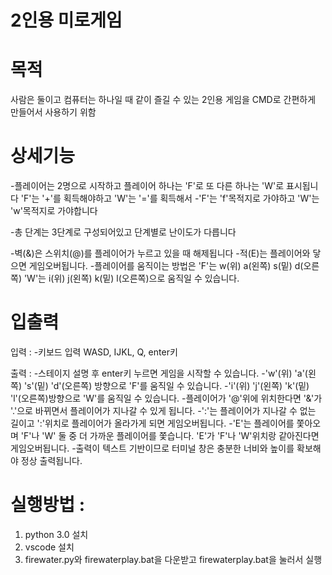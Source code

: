 # 2인용 미로게임

# 목적
사람은 둘이고 컴퓨터는 하나일 때 같이 즐길 수 있는 2인용 게임을 CMD로 간편하게 만들어서 사용하기 위함

# 상세기능
-플레이어는 2명으로 시작하고 플레이어 하나는 'F'로 또 다른 하나는 'W'로 표시됩니다 
'F'는 '+'를 획득해야하고 'W'는 '='를 획득해서 
-'F'는 'f'목적지로 가야하고 'W'는 'w'목적지로 가야합니다 

-총 단계는 3단계로 구성되어있고 단계별로 난이도가 다릅니다

-벽(&)은 스위치(@)를 플레이어가 누르고 있을 때 해제됩니다
-적(E)는 플레이어와 닿으면 게임오버됩니다.
-플레이어를 움직이는 방법은 'F'는 w(위) a(왼쪽) s(밑) d(오른쪽) 'W'는 i(위) j(왼쪽) k(밑) l(오른쪽)으로 움직일 수 있습니다. 

# 입출력
입력 : 
-키보드 입력 WASD, IJKL, Q, enter키

출력 : 
-스테이지 설명 후 enter키 누르면 게임을 시작할 수 있습니다.
-'w'(위) 'a'(왼쪽) 's'(밑) 'd'(오른쪽) 방향으로 'F'를 움직일 수 있습니다.
-'i'(위) 'j'(왼쪽) 'k'(밑) 'l'(오른쪽)방향으로 'W'를 움직일 수 있습니다.
-플레이어가 '@'위에 위치한다면 '&'가 '.'으로 바뀌면서 플레이어가 지나갈 수 있게 됩니다.
-':'는 플레이어가 지나갈 수 없는 길이고 ':'위치로 플레이어가 올라가게 되면 게임오버됩니다.
-'E'는 플레이어를 쫓아오며 'F'나 'W' 둘 중 더 가까운 플레이어를 쫓습니다. 'E'가 'F'나 'W'위치랑 같아진다면 게임오버됩니다.
-출력이 텍스트 기반이므로 터미널 창은 충분한 너비와 높이를 확보해야 정상 출력됩니다.

# 실행방법 :
1. python 3.0 설치
2. vscode 설치
3. firewater.py와 firewaterplay.bat을 다운받고 firewaterplay.bat을 눌러서 실행
